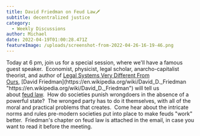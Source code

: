 ```yaml
---
title: David Friedman on Feud Law🗡️
subtitle: decentralized justice
category:
  - Weekly Discussions
author: Michael
date: 2022-04-19T01:00:28.471Z
featureImage: /uploads/screenshot-from-2022-04-26-16-19-46.png
---
```

Today at 6 pm, join us for a special session, where we'll have a famous guest speaker.  Economist, physicist, legal scholar, anarcho-capitalist theorist, and author of [Legal Systems Very Different From Ours](http://www.daviddfriedman.com/Legal%20Systems/LegalSystemsContents.htm "http\://www.daviddfriedman.com/Legal%20Systems/LegalSystemsContents.htm"), [David Friedman](https://en.wikipedia.org/wiki/David_D._Friedman "https\://en.wikipedia.org/wiki/David_D.\_Friedman") will tell us about [feud law](https://liberty-intl.org/2016/02/21/how-to-stop-a-feud/ "https\://liberty-intl.org/2016/02/21/how-to-stop-a-feud/").  How do societies punish wrongdoers in the absence of a powerful state?  The wronged party has to do it themselves, with all of the moral and practical problems that creates.  Come hear about the intricate norms and rules pre-modern societies put into place to make feuds "work" better.  Friedman's chapter on feud law is attached in the email, in case you want to read it before the meeting.